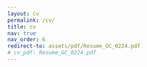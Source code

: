 ```yaml
---
layout: cv
permalink: /cv/
title: cv
nav: true
nav_order: 6
redirect-to: assets/pdf/Resume_GC_0224.pdf
# cv_pdf: Resume_GC_0224.pdf
---
```

